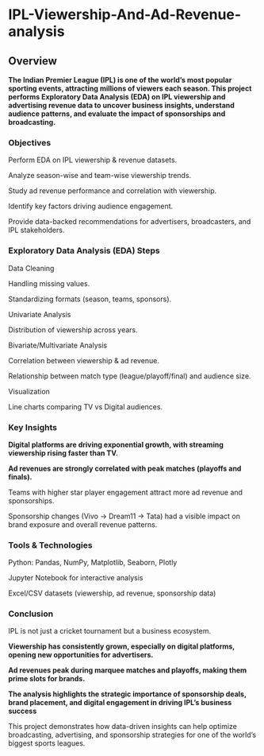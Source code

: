 # IPL-Viewership-And-Ad-Revenue-analysis

## Overview

**The Indian Premier League (IPL) is one of the world’s most popular sporting events, attracting millions of viewers each season. This project performs Exploratory Data Analysis (EDA) on IPL viewership and advertising revenue data to uncover business insights, understand audience patterns, and evaluate the impact of sponsorships and broadcasting.**

### Objectives

Perform EDA on IPL viewership & revenue datasets.

Analyze season-wise and team-wise viewership trends.

Study ad revenue performance and correlation with viewership.

Identify key factors driving audience engagement.

Provide data-backed recommendations for advertisers, broadcasters, and IPL stakeholders.

### Exploratory Data Analysis (EDA) Steps

Data Cleaning

Handling missing values.

Standardizing formats (season, teams, sponsors).

Univariate Analysis

Distribution of viewership across years.

Bivariate/Multivariate Analysis

Correlation between viewership & ad revenue.

Relationship between match type (league/playoff/final) and audience size.

Visualization

Line charts comparing TV vs Digital audiences.


### Key Insights

**Digital platforms are driving exponential growth, with streaming viewership rising faster than TV.**

 **Ad revenues are strongly correlated with peak matches (playoffs and finals).**

 Teams with higher star player engagement attract more ad revenue and sponsorships.

 Sponsorship changes (Vivo → Dream11 → Tata) had a visible impact on brand exposure and overall revenue patterns.

### Tools & Technologies

Python: Pandas, NumPy, Matplotlib, Seaborn, Plotly

Jupyter Notebook for interactive analysis

Excel/CSV datasets (viewership, ad revenue, sponsorship data)
### Conclusion
IPL is not just a cricket tournament but a business ecosystem.

**Viewership has consistently grown, especially on digital platforms, opening new opportunities for advertisers.**

**Ad revenues peak during marquee matches and playoffs, making them prime slots for brands.**

**The analysis highlights the strategic importance of sponsorship deals, brand placement, and digital engagement in driving IPL’s business success**

This project demonstrates how data-driven insights can help optimize broadcasting, advertising, and sponsorship strategies for one of the world’s biggest sports leagues.

